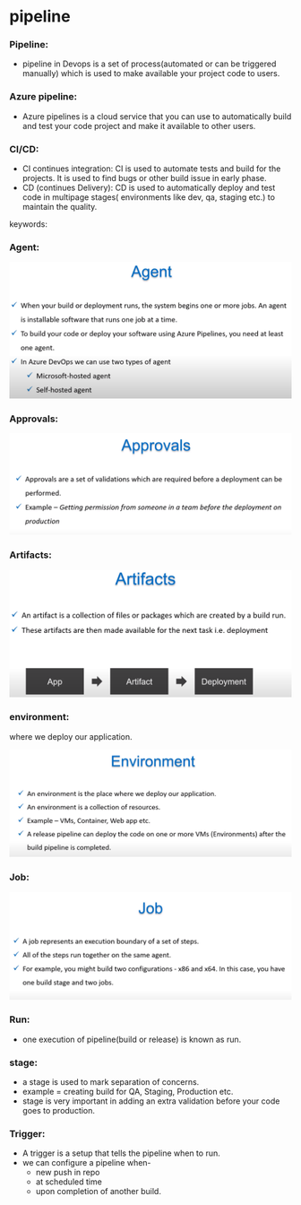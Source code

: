 # pipeline

### Pipeline:

* pipeline in Devops is a set of process\(automated or can be triggered manually\) which is used to make available your project code to users.

### Azure pipeline:

* Azure pipelines is a cloud service that you can use to automatically build and test your code project and make it available to other users.

### CI/CD:

* CI continues integration: CI is used to automate tests and build for the projects. It is used to find bugs or other build issue in early phase.
* CD \(continues Delivery\): CD is used to automatically deploy and test code in multipage stages\( environments like dev, qa, staging etc.\) to maintain the quality. 

keywords: 

### Agent:

![](../.gitbook/assets/image%20%28349%29.png)

### Approvals:

![](../.gitbook/assets/image%20%28344%29.png)

### Artifacts:

![](../.gitbook/assets/image%20%28352%29.png)



### environment:

where we deploy our application.

![](../.gitbook/assets/image%20%28345%29.png)

### Job:

![](../.gitbook/assets/image%20%28338%29.png)

### Run:

* one execution of pipeline\(build or release\) is known as run.

### stage:

* a stage is used to mark separation of concerns.
* example = creating build for QA, Staging, Production etc. 
* stage is very important in adding an extra validation before your code goes to production. 

### Trigger:

* A trigger is a setup that tells the pipeline when to run.
* we can configure a pipeline when-
  * new push in repo
  * at scheduled time
  * upon completion of another build.


